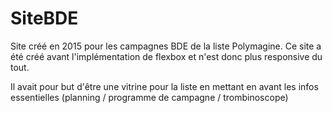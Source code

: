 # SiteBDE

Site créé en 2015 pour les campagnes BDE de la liste Polymagine.
Ce site a été créé avant l'implémentation de flexbox et n'est donc plus responsive du tout.

Il avait pour but d'être une vitrine pour la liste en mettant en avant les infos essentielles (planning / programme de campagne / trombinoscope)

